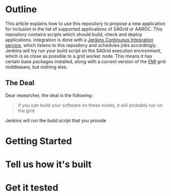# Outline

This article explains how to use this repository to propose a new application for inclusion in the list of supported applications of SAGrid or AAROC. This repository contains scripts which should build, check and deploy applications. Integration is done with a [Jenkins Continuous Integration service](http://ci.sagrid.ac.za:8080), which listens to this repository and schedules jobs accordingly. Jenkins will try run your build script on the SAGrid execution environment, which is as close as possible to a grid worker node. This means it has certain base packages installed, along with a current version of the [EMI](http://eu-emi.eu) grid middleware, but nothing else.

## The Deal

Dear researcher, the deal is the following :

> if you can build your software on these nodes, it will probably run on the grid.

Jenkins will run the build script that you provide 

# Getting Started

# Tell us how it's built

# Get it tested
